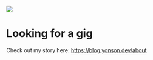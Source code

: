 [![](https://lh3.googleusercontent.com/pw/ACtC-3d9Lnziu42O6evNcss5LE4pPEgWVUsuoGmpNY5hY1fKRy9ilxdeeWiaDfTJQx4fqVlGbIr-7DCO_IoPnQa0J-VvGUaGyUhLftzoNzrchE7PJr1Xq_hlwefV5OSx4RGMtFC5pS9_rcn5yv1QSVZ03Rxt=w1880-h871-no?authuser=0)](https://blog.yonson.dev/about)

# Looking for a gig
 
 Check out my story here: https://blog.yonson.dev/about

